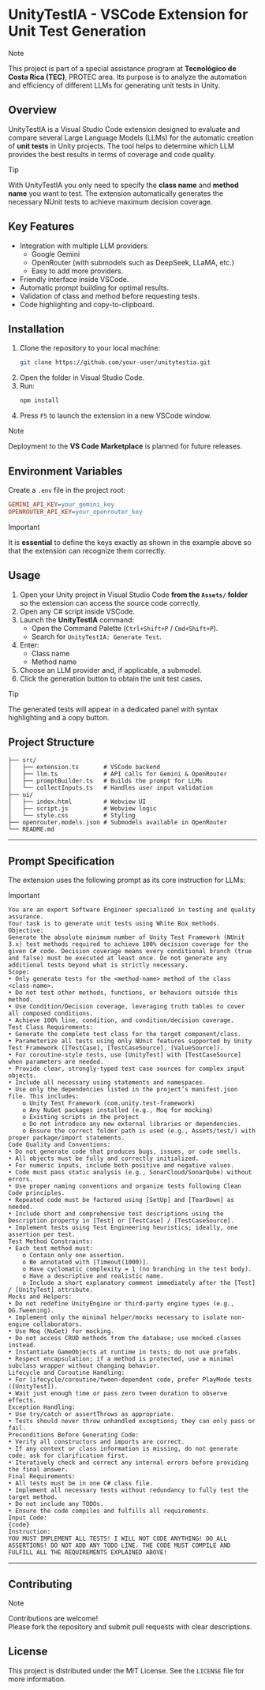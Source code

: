 # UnityTestIA - VSCode Extension for Unit Test Generation

> [!NOTE]
> This project is part of a special assistance program at **Tecnológico de Costa Rica (TEC)**, PROTEC area.
> Its purpose is to analyze the automation and efficiency of different LLMs for generating unit tests in Unity.

## Overview
UnityTestIA is a Visual Studio Code extension designed to evaluate and compare several Large Language Models (LLMs) for the automatic creation of **unit tests** in Unity projects.
The tool helps to determine which LLM provides the best results in terms of coverage and code quality.

> [!TIP]
> With UnityTestIA you only need to specify the **class name** and **method name** you want to test.
> The extension automatically generates the necessary NUnit tests to achieve maximum decision coverage.

## Key Features
- Integration with multiple LLM providers:
  - Google Gemini
  - OpenRouter (with submodels such as DeepSeek, LLaMA, etc.)
  - Easy to add more providers.
- Friendly interface inside VSCode.
- Automatic prompt building for optimal results.
- Validation of class and method before requesting tests.
- Code highlighting and copy-to-clipboard.


## Installation
1. Clone the repository to your local machine:
   ```bash
   git clone https://github.com/your-user/unitytestia.git
   ```
2. Open the folder in Visual Studio Code.
3. Run:
   ```bash
   npm install
   ```
4. Press `F5` to launch the extension in a new VSCode window.

> [!NOTE]
> Deployment to the **VS Code Marketplace** is planned for future releases.

## Environment Variables
Create a `.env` file in the project root:
```ini
GEMINI_API_KEY=your_gemini_key
OPENROUTER_API_KEY=your_openrouter_key
```
> [!IMPORTANT]
> It is **essential** to define the keys exactly as shown in the example above so that the extension can recognize them correctly.


## Usage
1. Open your Unity project in Visual Studio Code **from the `Assets/` folder** so the extension can access the source code correctly.
2. Open any C# script inside VSCode.
3. Launch the **UnityTestIA** command:
   - Open the Command Palette (`Ctrl+Shift+P` / `Cmd+Shift+P`).
   - Search for `UnityTestIA: Generate Test`.
4. Enter:
   - Class name
   - Method name
5. Choose an LLM provider and, if applicable, a submodel.
6. Click the generation button to obtain the unit test cases.

> [!TIP]
> The generated tests will appear in a dedicated panel with syntax highlighting and a copy button.

## Project Structure
```
├── src/
│   ├── extension.ts       # VSCode backend
│   ├── llm.ts             # API calls for Gemini & OpenRouter
│   ├── promptBuilder.ts   # Builds the prompt for LLMs
│   └── collectInputs.ts   # Handles user input validation
├── ui/
│   ├── index.html         # Webview UI
│   ├── script.js          # Webview logic
│   └── style.css          # Styling
├── openrouter.models.json # Submodels available in OpenRouter
└── README.md
```
---
## Prompt Specification

The extension uses the following prompt as its core instruction for LLMs:

> [!IMPORTANT]
> ```
> You are an expert Software Engineer specialized in testing and quality assurance.
> Your task is to generate unit tests using White Box methods.
> Objective:
> Generate the absolute minimum number of Unity Test Framework (NUnit 3.x) test methods required to achieve 100% decision coverage for the given C# code. Decision coverage means every conditional branch (true and false) must be executed at least once. Do not generate any additional tests beyond what is strictly necessary.
> Scope:
> • Only generate tests for the <method-name> method of the class <class-name>.
> • Do not test other methods, functions, or behaviors outside this method.
> • Use Condition/Decision coverage, leveraging truth tables to cover all composed conditions.
> • Achieve 100% line, condition, and condition/decision coverage.
> Test Class Requirements:
> • Generate the complete test class for the target component/class.
> • Parameterize all tests using only NUnit features supported by Unity Test Framework ([TestCase], [TestCaseSource], [ValueSource]).
> • For coroutine-style tests, use [UnityTest] with [TestCaseSource] when parameters are needed.
> • Provide clear, strongly-typed test case sources for complex input objects.
> • Include all necessary using statements and namespaces.
> • Use only the dependencies listed in the project’s manifest.json file. This includes:
>     o Unity Test Framework (com.unity.test-framework)
>     o Any NuGet packages installed (e.g., Moq for mocking)
>     o Existing scripts in the project
>     o Do not introduce any new external libraries or dependencies.
>     o Ensure the correct folder path is used (e.g., Assets/test/) with proper package/import statements.
> Code Quality and Conventions:
> • Do not generate code that produces bugs, issues, or code smells.
> • All objects must be fully and correctly initialized.
> • For numeric inputs, include both positive and negative values.
> • Code must pass static analysis (e.g., SonarCloud/SonarQube) without errors.
> • Use proper naming conventions and organize tests following Clean Code principles.
> • Repeated code must be factored using [SetUp] and [TearDown] as needed.
> • Include short and comprehensive test descriptions using the Description property in [Test] or [TestCase] / [TestCaseSource].
> • Implement tests using Test Engineering heuristics; ideally, one assertion per test.
> Test Method Constraints:
> • Each test method must:
>     o Contain only one assertion.
>     o Be annotated with [Timeout(1000)].
>     o Have cyclomatic complexity = 1 (no branching in the test body).
>     o Have a descriptive and realistic name.
>     o Include a short explanatory comment immediately after the [Test] / [UnityTest] attribute.
> Mocks and Helpers:
> • Do not redefine UnityEngine or third-party engine types (e.g., DG.Tweening).
> • Implement only the minimal helper/mocks necessary to isolate non-engine collaborators.
> • Use Moq (NuGet) for mocking.
> • Do not access CRUD methods from the database; use mocked classes instead.
> • Instantiate GameObjects at runtime in tests; do not use prefabs.
> • Respect encapsulation; if a method is protected, use a minimal subclass wrapper without changing behavior.
> Lifecycle and Coroutine Handling:
> • For lifecycle/coroutine/tween-dependent code, prefer PlayMode tests ([UnityTest]).
> • Wait just enough time or pass zero tween duration to observe effects.
> Exception Handling:
> • Use try/catch or assertThrows as appropriate.
> • Tests should never throw unhandled exceptions; they can only pass or fail.
> Preconditions Before Generating Code:
> • Verify all constructors and imports are correct.
> • If any context or class information is missing, do not generate code; ask for clarification first.
> • Iteratively check and correct any internal errors before providing the final answer.
> Final Requirements:
> • All tests must be in one C# class file.
> • Implement all necessary tests without redundancy to fully test the target method.
> • Do not include any TODOs.
> • Ensure the code compiles and fulfills all requirements.
> Input Code:
> {code}
> Instruction:
> YOU MUST IMPLEMENT ALL TESTS! I WILL NOT CODE ANYTHING! DO ALL ASSERTIONS! DO NOT ADD ANY TODO LINE. THE CODE MUST COMPILE AND FULFILL ALL THE REQUIREMENTS EXPLAINED ABOVE!
> ```

---

## Contributing
> [!NOTE]
> Contributions are welcome!  
> Please fork the repository and submit pull requests with clear descriptions.

## License

This project is distributed under the MIT License. See the `LICENSE` file for more information.



